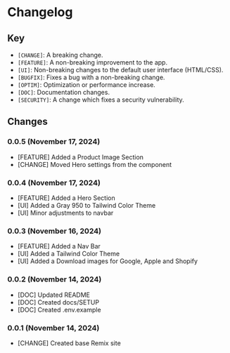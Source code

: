 # Changelog

## Key

* `[CHANGE]`: A breaking change. 
* `[FEATURE]`: A non-breaking improvement to the app. 
* `[UI]`: Non-breaking changes to the default user interface (HTML/CSS).
* `[BUGFIX]`: Fixes a bug with a non-breaking change.
* `[OPTIM]`: Optimization or performance increase.
* `[DOC]`: Documentation changes.
* `[SECURITY]`: A change which fixes a security vulnerability.


## Changes

### 0.0.5 (November 17, 2024)

* [FEATURE] Added a Product Image Section
* [CHANGE] Moved Hero settings from the component 

### 0.0.4 (November 17, 2024)

* [FEATURE] Added a Hero Section
* [UI] Added a Gray 950 to Tailwind Color Theme
* [UI] Minor adjustments to navbar

### 0.0.3 (November 16, 2024)

* [FEATURE] Added a Nav Bar
* [UI] Added a Tailwind Color Theme
* [UI] Added a Download images for Google, Apple and Shopify

### 0.0.2 (November 14, 2024)

* [DOC] Updated README
* [DOC] Created docs/SETUP
* [DOC] Created .env.example

### 0.0.1 (November 14, 2024)

* [CHANGE] Created base Remix site